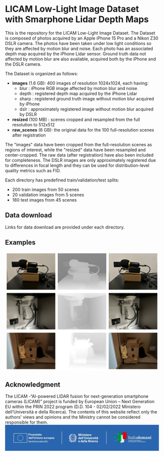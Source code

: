 # LICAM Low-Light Image Dataset with Smarphone Lidar Depth Maps

This is the repository for the LICAM Low-Light Image Dataset. The Dataset is composed of photos acquired by an Apple iPhone 15 Pro and a Nikon Z30 DSLR camera. The photos have been taken under low light conditions so they are affected by motion blur and noise. Each photo has an associated depth map acquired by the iPhone Lidar sensor. Ground truth data not affected by motion blur are also available, acquired both by the iPhone and the DSLR camera.

The Dataset is organized as follows:

- **images** (1.6 GB): 400 images of resolution 1024x1024, each having:
    - blur : iPhone RGB image affected by motion blur and noise
    - depth : registered depth map acquired by the iPhone Lidar
    - sharp : registered ground truth image without motion blur acquired by iPhone
    - dslr : approximately registered image without motion blur acquired by DSLR
- **resized** (100 MB) : scenes cropped and resampled from the full resolution to 512x512
- **raw_scenes** (6 GB): the original data for the 100 full-resolution scenes after registration

The "images" data have been cropped from the full-resolution scenes as regions of interest, while the "resized" data have been resampled and center-cropped. The raw data (after registration) have also been included for completeness. The DSLR images are only approximately registered due to differences in focal length and they can be used for distribution-level quality metrics such as FID.

Each directory has predefined train/validation/test splits:
- 200 train images from 50 scenes
- 20 validation images from 5 scenes
- 180 test images from 45 scenes

## Data download
Links for data download are provided under each directory.

## Examples
![Image examples](examples.png)

## Acknowledgment

The LICAM -“AI-powered LIDAR fusion for next-generation smartphone cameras (LICAM)” project is funded by European Union – Next Generation EU within the PRIN 2022 program (D.D. 104 - 02/02/2022 Ministero dell’Università e della Ricerca). The contents of this website reflect only the authors' views and opinions and the Ministry cannot be considered responsible for them.
![](logo.jpeg)
